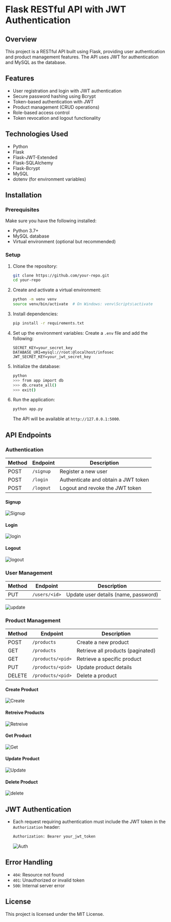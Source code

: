 # Flask RESTful API with JWT Authentication

## Overview
This project is a RESTful API built using Flask, providing user authentication and product management features. The API uses JWT for authentication and MySQL as the database.

## Features
- User registration and login with JWT authentication
- Secure password hashing using Bcrypt
- Token-based authentication with JWT
- Product management (CRUD operations)
- Role-based access control
- Token revocation and logout functionality

## Technologies Used
- Python
- Flask
- Flask-JWT-Extended
- Flask-SQLAlchemy
- Flask-Bcrypt
- MySQL
- dotenv (for environment variables)

## Installation

### Prerequisites
Make sure you have the following installed:
- Python 3.7+
- MySQL database
- Virtual environment (optional but recommended)

### Setup
1. Clone the repository:
   ```bash
   git clone https://github.com/your-repo.git
   cd your-repo
   ```
2. Create and activate a virtual environment:
   ```bash
   python -m venv venv
   source venv/bin/activate  # On Windows: venv\Scripts\activate
   ```
3. Install dependencies:
   ```bash
   pip install -r requirements.txt
   ```
4. Set up the environment variables:
   Create a `.env` file and add the following:
   ```
   SECRET_KEY=your_secret_key
   DATABASE_URI=mysql://root:@localhost/infosec
   JWT_SECRET_KEY=your_jwt_secret_key
   ```
5. Initialize the database:
   ```bash
   python
   >>> from app import db
   >>> db.create_all()
   >>> exit()
   ```
6. Run the application:
   ```bash
   python app.py
   ```
   The API will be available at `http://127.0.0.1:5000`.

## API Endpoints

### Authentication
| Method | Endpoint  | Description |
|--------|----------|-------------|
| POST   | `/signup` | Register a new user |
| POST   | `/login` | Authenticate and obtain a JWT token |
| POST   | `/logout` | Logout and revoke the JWT token |

#### Signup
![Signup](InfoSec%20Managment/Task2/attachments/signup.png)

#### Login
![login](/InfoSec%20Managment/Task2/attachments/login.png)

#### Logout
![logout](InfoSec%20Managment/Task2/attachments/logout.png)


### User Management
| Method | Endpoint  | Description |
|--------|----------|-------------|
| PUT    | `/users/<id>` | Update user details (name, password) |

![update](InfoSec%20Managment/Task2/attachments/update.png)

### Product Management
| Method | Endpoint  | Description |
|--------|----------|-------------|
| POST   | `/products` | Create a new product |
| GET    | `/products` | Retrieve all products (paginated) |
| GET    | `/products/<pid>` | Retrieve a specific product |
| PUT    | `/products/<pid>` | Update product details |
| DELETE | `/products/<pid>` | Delete a product |

#### Create Product
![Create](InfoSec%20Managment/Task2/attachments/create.png)

#### Retreive Products
![Retreive](InfoSec%20Managment/Task2/attachments/Retreive.png)

#### Get Product
![Get](InfoSec%20Managment/Task2/attachments/Get.png)

#### Update Product
![Update](InfoSec%20Managment/Task2/attachments/updatep.png)

#### Delete Product
![delete](InfoSec%20Managment/Task2/attachments/delete.png)

## JWT Authentication
- Each request requiring authentication must include the JWT token in the `Authorization` header:
  ```bash
  Authorization: Bearer your_jwt_token
  ```
  ![Auth](InfoSec%20Managment/Task2/attachments/Auth.png)

## Error Handling
- `404`: Resource not found
- `401`: Unauthorized or invalid token
- `500`: Internal server error

## License
This project is licensed under the MIT License.

